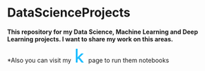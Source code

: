 # DataScienceProjects

**This repository for my Data Science, Machine Learning and Deep Learning projects. I want to share my work on this areas.**

*Also you can visit my ![](https://raw.githubusercontent.com/tuomastik/icons/master/kaggle_logo/kaggle_logo_blue_32x32.png) page to run them notebooks
